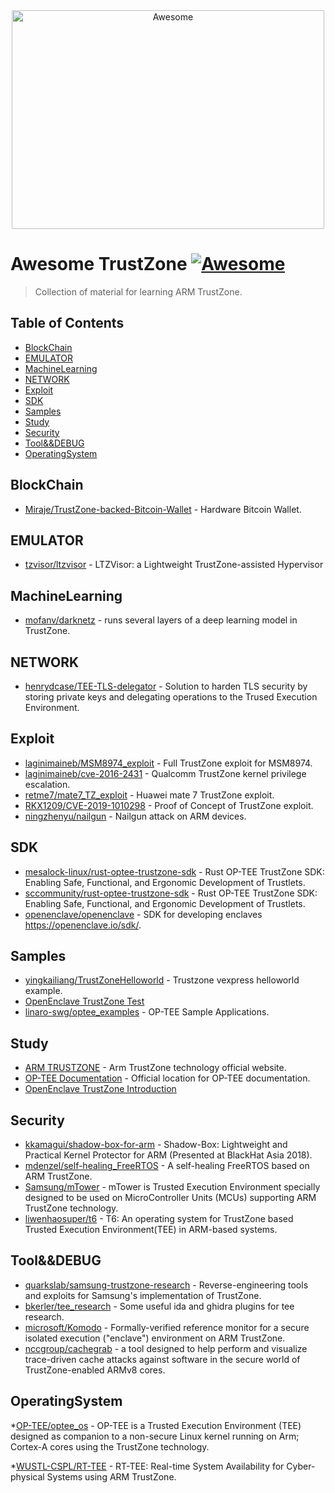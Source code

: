 <div align="center">
	<img width="500" height="350" src="https://github.com/sindresorhus/awesome/blob/main/media/logo.svg" alt="Awesome">
</div>

# Awesome TrustZone [![Awesome](https://cdn.rawgit.com/sindresorhus/awesome/d7305f38d29fed78fa85652e3a63e154dd8e8829/media/badge.svg)](https://github.com/Liaojinghui/awesome-trustzone) 

> Collection of material for learning ARM TrustZone.

## Table of Contents

- [BlockChain](#BlockChain)
- [EMULATOR](#emulator)
- [MachineLearning](#MachineLearning)
- [NETWORK](#NETWORK)
- [Exploit](#Exploit)
- [SDK](#SDK)
- [Samples](#Samples)
- [Study](#Study)
- [Security](#Security)
- [Tool&&DEBUG](#Tool&&DEBUG)
- [OperatingSystem](#OperatingSystem)

## BlockChain

* [Miraje/TrustZone-backed-Bitcoin-Wallet](https://github.com/Miraje/TrustZone-backed-Bitcoin-Wallet) - Hardware Bitcoin Wallet.

## EMULATOR

* [tzvisor/ltzvisor](https://github.com/tzvisor/ltzvisor) - LTZVisor: a Lightweight TrustZone-assisted Hypervisor


## MachineLearning

* [mofanv/darknetz](https://github.com/mofanv/darknetz) - runs several layers of a deep learning model in TrustZone.


## NETWORK

* [henrydcase/TEE-TLS-delegator](https://github.com/henrydcase/TEE-TLS-delegator) - Solution to harden TLS security by storing private keys and delegating operations to the Trused Execution Environment.

## Exploit

* [laginimaineb/MSM8974_exploit](https://github.com/laginimaineb/MSM8974_exploit) - Full TrustZone exploit for MSM8974.
* [laginimaineb/cve-2016-2431](https://github.com/laginimaineb/cve-2016-2431) - Qualcomm TrustZone kernel privilege escalation.
* [retme7/mate7_TZ_exploit](https://github.com/retme7/mate7_TZ_exploit) - Huawei mate 7 TrustZone exploit.
* [RKX1209/CVE-2019-1010298](https://github.com/RKX1209/CVE-2019-1010298) - Proof of Concept of TrustZone exploit.
* [ningzhenyu/nailgun](https://github.com/ningzhenyu/nailgun) - Nailgun attack on ARM devices.

## SDK

* [mesalock-linux/rust-optee-trustzone-sdk](https://github.com/mesalock-linux/rust-optee-trustzone-sdk) - Rust OP-TEE TrustZone SDK: Enabling Safe, Functional, and Ergonomic Development of Trustlets. 
* [sccommunity/rust-optee-trustzone-sdk](https://github.com/sccommunity/rust-optee-trustzone-sdk) - Rust OP-TEE TrustZone SDK: Enabling Safe, Functional, and Ergonomic Development of Trustlets.
* [openenclave/openenclave](https://github.com/openenclave/openenclave) - SDK for developing enclaves https://openenclave.io/sdk/. 

## Samples

* [yingkailiang/TrustZoneHelloworld](https://github.com/yingkailiang/TrustZoneHelloworld) - Trustzone vexpress helloworld example.
* [OpenEnclave TrustZone Test](https://github.com/openenclave/openenclave/tree/master/tests)
* [linaro-swg/optee_examples](https://github.com/linaro-swg/optee_examples) - OP-TEE Sample Applications.

## Study

* [ARM TRUSTZONE](https://developer.arm.com/ip-products/security-ip/trustzone) - Arm TrustZone technology official website.
* [OP-TEE Documentation](https://optee.readthedocs.io/en/latest/) - Official location for OP-TEE documentation.
* [OpenEnclave TrustZone Introduction](https://github.com/openenclave/openenclave/blob/master/docs/GettingStartedDocs/OP-TEE/Introduction.md)


## Security

* [kkamagui/shadow-box-for-arm](https://github.com/kkamagui/shadow-box-for-arm) - Shadow-Box: Lightweight and Practical Kernel Protector for ARM (Presented at BlackHat Asia 2018).
* [mdenzel/self-healing_FreeRTOS](https://github.com/mdenzel/self-healing_FreeRTOS) - A self-healing FreeRTOS based on ARM TrustZone.
* [Samsung/mTower](https://github.com/Samsung/mTower) - mTower is Trusted Execution Environment specially designed to be used on MicroController Units (MCUs) supporting ARM TrustZone technology.
* [liwenhaosuper/t6](https://github.com/liwenhaosuper/t6) - T6: An operating system for TrustZone based Trusted Execution Environment(TEE) in ARM-based systems.

## Tool&&DEBUG

* [quarkslab/samsung-trustzone-research](https://github.com/quarkslab/samsung-trustzone-research) - Reverse-engineering tools and exploits for Samsung's implementation of TrustZone.
* [bkerler/tee_research](https://github.com/bkerler/tee_research) - Some useful ida and ghidra plugins for tee research.
* [microsoft/Komodo](https://github.com/microsoft/Komodo) - Formally-verified reference monitor for a secure isolated execution ("enclave") environment on ARM TrustZone.
* [nccgroup/cachegrab](https://github.com/nccgroup/cachegrab) - a tool designed to help perform and visualize trace-driven cache attacks against software in the secure world of TrustZone-enabled ARMv8 cores.

## OperatingSystem

*[OP-TEE/optee_os](https://github.com/OP-TEE/optee_os) - OP-TEE is a Trusted Execution Environment (TEE) designed as companion to a non-secure Linux kernel running on Arm; Cortex-A cores using the TrustZone technology.

*[WUSTL-CSPL/RT-TEE](https://github.com/WUSTL-CSPL/RT-TEE) - RT-TEE: Real-time System Availability for Cyber-physical Systems using ARM TrustZone.

